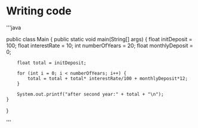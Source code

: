 # Writing code 

'''java


public class Main {
    public static void main(String[] args) {
        float initDeposit = 100;
        float interestRate = 10;
        int numberOfYears = 20;
        float monthlyDeposit = 0;

        float total = initDeposit;

        for (int i = 0; i < numberOfYears; i++) {
            total = total + total* interestRate/100 + monthlyDeposit*12;
        }

        System.out.printf("after second year:" + total + "\n");
    }
}

'''
